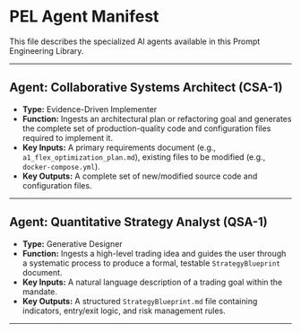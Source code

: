 # PEL Agent Manifest

This file describes the specialized AI agents available in this Prompt Engineering Library.

---

## Agent: Collaborative Systems Architect (CSA-1)

-   **Type:** Evidence-Driven Implementer
-   **Function:** Ingests an architectural plan or refactoring goal and generates the complete set of production-quality code and configuration files required to implement it.
-   **Key Inputs:** A primary requirements document (e.g., `a1_flex_optimization_plan.md`), existing files to be modified (e.g., `docker-compose.yml`).
-   **Key Outputs:** A complete set of new/modified source code and configuration files.

---

## Agent: Quantitative Strategy Analyst (QSA-1)

-   **Type:** Generative Designer
-   **Function:** Ingests a high-level trading idea and guides the user through a systematic process to produce a formal, testable `StrategyBlueprint` document.
-   **Key Inputs:** A natural language description of a trading goal within the mandate.
-   **Key Outputs:** A structured `StrategyBlueprint.md` file containing indicators, entry/exit logic, and risk management rules.

---
<!-- Add entries for all other key personas -->